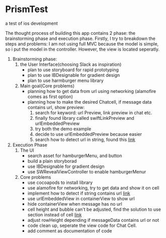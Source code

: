 # PrismTest
a test of ios development

The thought process of building this app contains 2 phase: the brainstorming phase and execution phase. Firstly, I try to breakdown the steps and problems:
I am not using full MVC because the model is simple, so i put the model in the controller. However, the view is located seperatly.
1. Brainstorming phase:
    1. the User Interface(choosing Slack as inspiration)
        - plan to use storyboard for rapid prototyping
        - plan to use IBDesignable for gradient design
        - plan to use harmburger menu library
    2. Main goal(Core problems)
        - planning how to get data from url using networking (alamofire comes as first option)
        - planning how to make the desired Chatcell, if message data contains url, show preview:
            1. search for keyword: url Preview, link preview in chat etc.
            2. finally found library called swiftLinkPreview and urlEmbeddedPreview
            3. try both the demo example
            4. decide to use urlEmbeddedPreview because easier
            5. search how to detect url in string, found this [link](https://www.hackingwithswift.com/example-code/strings/how-to-detect-a-url-in-a-string-using-nsdatadetector)
2. Execution Phase
    1. The UI 
        - search asset for hamburgerMenu, and button
        - build a plain storyborad
        - use IBDesignable for gradient design
        - use SWRevealViewController to enable hamburgerMenur
    2. Core problems
        - use cocoapods to install library
        - use alamofire for networking, try to get data and show it on cell
        - implement how to detect if string contains url [link](https://www.hackingwithswift.com/example-code/strings/how-to-detect-a-url-in-a-string-using-nsdatadetector)
        - use urlEmbeddedView in containerView to show url
        - hide containerView when message has no url
        - cell height and bubble can't be adjusted, find the solution to use section instead of cell [link](https://stackoverflow.com/questions/6216839/how-to-add-spacing-between-uitableviewcell)
        - adjust rowHeight depending if messageData contains url or not
        - code clean up, seperate the view code for Chat Cell.
        - add comment as documentation of code
